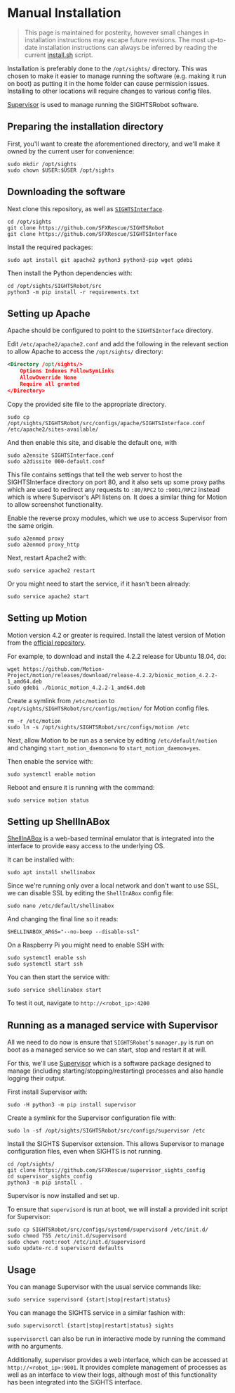 # Manual Installation

> This page is maintained for posterity, however small changes in installation instructions may escape future revisions. The most up-to-date installation instructions can always be inferred by reading the current [install.sh](https://github.com/SFXRescue/SIGHTSRobot/blob/master/install.sh) script.

Installation is preferably done to the `/opt/sights/` directory. This was chosen to make it easier to manage running the software (e.g. making it run on boot) as putting it in the home folder can cause permission issues. Installing to other locations will require changes to various config files.

[Supervisor](http://supervisord.org/) is used to manage running the SIGHTSRobot software.

## Preparing the installation directory

First, you'll want to create the aforementioned directory, and we'll make it owned by the current user for convenience:

```shell
sudo mkdir /opt/sights
sudo chown $USER:$USER /opt/sights
```

## Downloading the software

Next clone this repository, as well as [`SIGHTSInterface`](https://github.com/SFXRescue/SIGHTSInterface).

```shell
cd /opt/sights
git clone https://github.com/SFXRescue/SIGHTSRobot
git clone https://github.com/SFXRescue/SIGHTSInterface
```

Install the required packages:

```shell
sudo apt install git apache2 python3 python3-pip wget gdebi
```

Then install the Python dependencies with:

```shell
cd /opt/sights/SIGHTSRobot/src
python3 -m pip install -r requirements.txt
```

## Setting up Apache

Apache should be configured to point to the `SIGHTSInterface` directory.

Edit `/etc/apache2/apache2.conf` and add the following in the relevant section to allow Apache to access the `/opt/sights/` directory:

```xml
<Directory /opt/sights/>
    Options Indexes FollowSymLinks
    AllowOverride None
    Require all granted
</Directory>
```

Copy the provided site file to the appropriate directory.

```shell
sudo cp /opt/sights/SIGHTSRobot/src/configs/apache/SIGHTSInterface.conf /etc/apache2/sites-available/
```

And then enable this site, and disable the default one, with

```shell
sudo a2ensite SIGHTSInterface.conf
sudo a2dissite 000-default.conf
```

This file contains settings that tell the web server to host the SIGHTSInterface directory on port 80, and it also sets up some proxy paths which are used to redirect any requests to `:80/RPC2` to `:9001/RPC2` instead which is where Supervisor's API listens on. It does a similar thing for Motion to allow screenshot functionality.

Enable the reverse proxy modules, which we use to access Supervisor from the same origin.

```shell
sudo a2enmod proxy
sudo a2enmod proxy_http
```

Next, restart Apache2 with:

```shell
sudo service apache2 restart
```

Or you might need to start the service, if it hasn't been already:

```shell
sudo service apache2 start
```

## Setting up Motion

Motion version 4.2 or greater is required. Install the latest version of Motion from the [official repository](https://github.com/Motion-Project/motion).

For example, to download and install the 4.2.2 release for Ubuntu 18.04, do:

```shell
wget https://github.com/Motion-Project/motion/releases/download/release-4.2.2/bionic_motion_4.2.2-1_amd64.deb
sudo gdebi ./bionic_motion_4.2.2-1_amd64.deb
```

Create a symlink from `/etc/motion` to `/opt/sights/SIGHTSRobot/src/configs/motion/` for Motion config files.

```shell
rm -r /etc/motion
sudo ln -s /opt/sights/SIGHTSRobot/src/configs/motion /etc
```

Next, allow Motion to be run as a service by editing `/etc/default/motion` and changing `start_motion_daemon=no` to `start_motion_daemon=yes`.

Then enable the service with:

```shell
sudo systemctl enable motion
```

Reboot and ensure it is running with the command:

```shell
sudo service motion status
```

## Setting up ShellInABox

[ShellInABox](https://github.com/shellinabox/shellinabox) is a web-based terminal emulator that is integrated into the interface to provide easy access to the underlying OS.

It can be installed with:

```shell
sudo apt install shellinabox
```

Since we're running only over a local network and don't want to use SSL, we can disable SSL by editing the `ShellInABox` config file:

```shell
sudo nano /etc/default/shellinabox
```

And changing the final line so it reads:

```shell
SHELLINABOX_ARGS="--no-beep --disable-ssl"
```

On a Raspberry Pi you might need to enable SSH with:

```shell
sudo systemctl enable ssh
sudo systemctl start ssh
```

You can then start the service with:

```shell
sudo service shellinabox start
```

To test it out, navigate to `http://<robot_ip>:4200`

## Running as a managed service with Supervisor

All we need to do now is ensure that `SIGHTSRobot`'s `manager.py` is run on boot as a managed service so we can start, stop and restart it at will.

For this, we'll use [Supervisor](http://supervisord.org/) which is a software package designed to manage (including starting/stopping/restarting) processes and also handle logging their output.

First install Supervisor with:

```shell
sudo -H python3 -m pip install supervisor
```

Create a symlink for the Supervisor configuration file with:

```shell
sudo ln -sf /opt/sights/SIGHTSRobot/src/configs/supervisor /etc
```

Install the SIGHTS Supervisor extension. This allows Supervisor to manage configuration files, even when SIGHTS is not running.

```shell
cd /opt/sights/
git clone https://github.com/SFXRescue/supervisor_sights_config
cd supervisor_sights_config
python3 -m pip install .
```

Supervisor is now installed and set up.

To ensure that `supervisord` is run at boot, we will install a provided init script for Supervisor:

```shell
sudo cp SIGHTSRobot/src/configs/systemd/supervisord /etc/init.d/
sudo chmod 755 /etc/init.d/supervisord
sudo chown root:root /etc/init.d/supervisord
sudo update-rc.d supervisord defaults
```

## Usage

You can manage Supervisor with the usual service commands like:

```shell
sudo service supervisord {start|stop|restart|status}
```

You can manage the SIGHTS service in a similar fashion with:

```shell
sudo supervisorctl {start|stop|restart|status} sights
```

`supervisorctl` can also be run in interactive mode by running the command with no arguments.

Additionally, supervisor provides a web interface, which can be accessed at `http://<robot_ip>:9001`. It provides complete management of processes as well as an interface to view their logs, although most of this functionality has been integrated into the SIGHTS interface.
